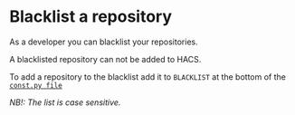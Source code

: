 # Blacklist a repository

As a developer you can blacklist your repositories.

A blacklisted repository can not be added to HACS.

To add a repository to the blacklist add it to `BLACKLIST` at the bottom of the [`const.py file`](https://github.com/custom-components/hacs/blob/next/custom_components/hacs/const.py)

_NB!: The list is case sensitive._

<!-- Disable sidebar -->
<script>document.getElementsByClassName("bs-sidebar").item(0).style.display = "none";</script>
<!-- Disable sidebar -->